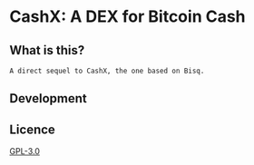 # CashX: A DEX for Bitcoin Cash 

## What is this?
    A direct sequel to CashX, the one based on Bisq.
## Development

## Licence
   [GPL-3.0](https://github.com/emilews/cashx2/blob/master/LICENSE)